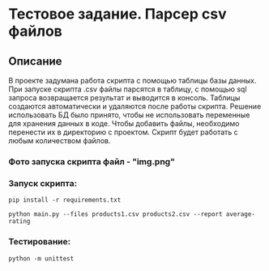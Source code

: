 # Тестовое задание. Парсер csv файлов

## Описание

В проекте задумана работа скрипта с помощью таблицы базы данных.
При запуске скрипта .csv файлы парсятся в таблицу,
с помощью sql запроса возвращается результат и выводится в консоль.
Таблицы создаются автоматически и удаляются после работы скрипта.
Решение использовать БД было принято,
чтобы не использовать переменные для хранения данных в коде.
Чтобы добавить файлы, необходимо перенести их в директорию с проектом.
Скрипт будет работать с любым количеством файлов.

### Фото запуска скрипта файл - "img.png"


### Запуск скрипта:

```pip install -r requirements.txt```

```python main.py --files products1.csv products2.csv --report average-rating```


### Тестирование:

```python -m unittest```



